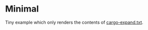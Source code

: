 # Minimal

Tiny example which only renders the contents of [cargo-expand.txt](../../assets/cargo-expand.txt).
